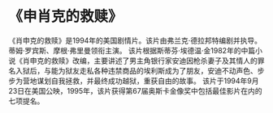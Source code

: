 # 《申肖克的救赎》

《肖申克的救赎》是1994年的美国剧情片。该片由弗兰克·德拉邦特编剧并执导。蒂姆·罗宾斯、摩根·弗里曼领衔主演。
该片根据斯蒂芬·埃德温·金1982年的中篇小说《肖申克的救赎》改编，主要讲述了男主角银行家安迪因枪杀妻子及其情人的罪名入狱后，与能为狱友走私各种违禁商品的埃利斯成为了朋友，安迪不动声色、步步为营地谋划自我拯救，并最终成功越狱，重获自由的故事。
该片于1994年9月23日在美国公映，1995年，该片获得第67届奥斯卡金像奖中包括最佳影片在内的七项提名。
